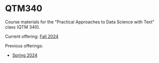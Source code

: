 # QTM340
Course materials for the "Practical Approaches to Data Science with Text" class (QTM 340).

Current offering: [Fall 2024](https://tinyurl.com/4bnnvex3)

Previous offerings:

* [Spring 2024](https://tinyurl.com/mkxmwh86)

